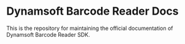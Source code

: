 # Dynamsoft Barcode Reader Docs

This is the repository for maintaining the official documentation of Dynamsoft Barcode Reader SDK.
